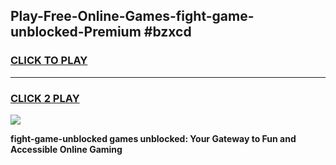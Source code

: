 
## Play-Free-Online-Games-fight-game-unblocked-Premium #bzxcd
<h3>
<a href="https://premium.freeplayer.one?title=fight-game-unblocked&ref=8M">CLICK TO PLAY</a></h3>
<hr>

<h3>
<a href="https://premium.freeplayer.one?title=fight-game-unblocked&ref=8M">CLICK 2 PLAY</a>
  
</h3>

<a href="https://premium.freeplayer.one?title=fight-game-unblocked&ref=8M"><img src="https://clearcache.store/games.png"></a>


**fight-game-unblocked games unblocked: Your Gateway to Fun and Accessible Online Gaming**

